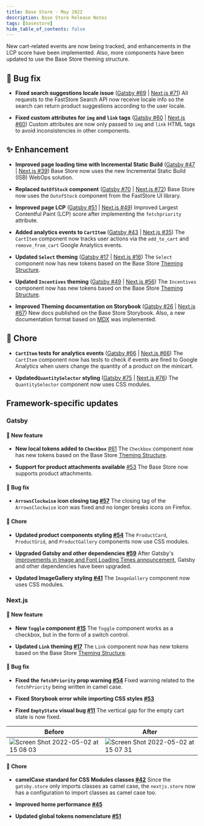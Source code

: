 ```yaml
---
title: Base Store - May 2022
description: Base Store Release Notes
tags: [basestore]
hide_table_of_contents: false
---
```


New cart-related events are now being tracked, and enhancements in the LCP score have been implemented. Also, more components have been updated to use the Base Store theming structure.

<!--truncate-->

## <span role="img" aria-label="bug fix">🐛</span> Bug fix

- **Fixed search suggestions locale issue** ([Gatsby #69](https://github.com/vtex-sites/gatsby.store/pull/69) | [Next.js #71](https://github.com/vtex-sites/nextjs.store/pull/71))
  All requests to the FastStore Search API now receive locale info so the search can return product suggestions according to the user locale.

- **Fixed custom attributes for `img` and `link` tags** ([Gatsby #60](https://github.com/vtex-sites/gatsby.store/pull/60) | [Next.js #60](https://github.com/vtex-sites/nextjs.store/pull/60))
  Custom attributes are now only passed to `img` and `link` HTML tags to avoid inconsistencies in other components.

## <span role="img" aria-label="Enhancement">✨</span> Enhancement

- **Improved page loading time with Incremental Static Build** ([Gatsby #47](https://github.com/vtex-sites/gatsby.store/pull/47) | [Next.js #39](https://github.com/vtex-sites/nextjs.store/pull/39))
  Base Store now uses the new Incremental Static Build (ISB) WebOps solution.

- **Replaced `OutOfStock` component** ([Gatsby #70](https://github.com/vtex-sites/gatsby.store/pull/70) | [Next.js #72](https://github.com/vtex-sites/nextjs.store/pull/72))
  Base Store now uses the `OutofStock` component from the FastStore UI library.

- **Improved page LCP** ([Gatsby #51](https://github.com/vtex-sites/gatsby.store/pull/51) | [Next.js #49](https://github.com/vtex-sites/nextjs.store/pull/49))
  Improved Largest Contentful Paint (LCP) score after implementing the `fetchpriority` attribute.

- **Added analytics events to `CartItem`** ([Gatsby #43](https://github.com/vtex-sites/gatsby.store/pull/43) | [Next.js #35](https://github.com/vtex-sites/nextjs.store/pull/35))
  The `CartItem` component now tracks user actions via the `add_to_cart` and `remove_from_cart` Google Analytics events.

- **Updated `Select` theming** ([Gatsby #17](https://github.com/vtex-sites/gatsby.store/pull/17) | [Next.js #16](https://github.com/vtex-sites/nextjs.store/pull/16))
  The `Select` component now has new tokens based on the Base Store [Theming Structure](https://github.com/vtex-sites/base.store/pull/407).

- **Updated `Incentives` theming** ([Gatsby #49](https://github.com/vtex-sites/gatsby.store/pull/49) | [Next.js #56](https://github.com/vtex-sites/nextjs.store/pull/56))
  The `Incentives` component now has new tokens based on the Base Store [Theming Structure](https://github.com/vtex-sites/base.store/pull/407).

- **Improved Theming documentation on Storybook** ([Gatsby #26](https://github.com/vtex-sites/gatsby.store/pull/26) | [Next.js #67](https://github.com/vtex-sites/nextjs.store/pull/67))
  New docs published on the Base Store Storybook. Also, a new documentation format based on [MDX](https://storybook.js.org/docs/react/writing-docs/mdx) was implemented.

## <span role="img" aria-label="chores">🧹</span> Chore

- **`CartItem` tests for analytics events** ([Gatsby #66](https://github.com/vtex-sites/gatsby.store/pull/66) | [Next.js #66](https://github.com/vtex-sites/nextjs.store/pull/66))
  The `CartItem` component now has tests to check if events are fired to Google Analytics when users change the quantity of a product on the minicart.

- **Updated`QuantitySelector` styling** ([Gatsby #75](https://github.com/vtex-sites/gatsby.store/pull/75) | [Next.js #76](https://github.com/vtex-sites/nextjs.store/pull/76))
  The `QuantitySelector` component now uses CSS modules.

## Framework-specific updates

### Gatsby

#### <span role="img" aria-label="chores">🎉</span> New feature

- **New local tokens added to `Checkbox`** [#61](https://github.com/vtex-sites/gatsby.store/pull/61)
  The `Checkbox` component now has new tokens based on the Base Store [Theming Structure](https://github.com/vtex-sites/base.store/pull/407).

- **Support for product attachments available** [#53](https://github.com/vtex-sites/gatsby.store/pull/53)
  The Base Store now supports product attachments.

#### <span role="img" aria-label="bug fix">🐛</span> Bug fix

- **`ArrowsClockwise` icon closing tag [#57](https://github.com/vtex-sites/gatsby.store/pull/57)**
  The closing tag of the `ArrowsClockwise` icon was fixed and no longer breaks icons on Firefox.

#### <span role="img" aria-label="chores">🧹</span> Chore

- **Updated product components styling [#54](https://github.com/vtex-sites/gatsby.store/pull/54)**
  The `ProductCard`, `ProductGrid`, and `ProductGallery` components now use CSS modules.

- **Upgraded Gatsby and other dependencies [#59](https://github.com/vtex-sites/gatsby.store/pull/59)**
  After Gatsby's [improvements in Image and Font Loading Times announcement](https://www.gatsbyjs.com/docs/reference/release-notes/v4.14/#improvements-in-image-and-font-loading-times), Gatsby and other dependencies have been upgraded.

- **Updated ImageGallery styling [#41](https://github.com/vtex-sites/gatsby.store/pull/41)**
  The `ImageGallery` component now uses CSS modules.

### Next.js

#### <span role="img" aria-label="chores">🎉</span> New feature

- **New `Toggle` component [#15](https://github.com/vtex-sites/nextjs.store/pull/15)**
  The `Toggle` component works as a checkbox, but in the form of a switch control.

- **Updated `Link` theming [#17](https://github.com/vtex-sites/nextjs.store/pull/17)**
  The `Link` component now has new tokens based on the Base Store [Theming Structure](https://github.com/vtex-sites/base.store/pull/407).

#### <span role="img" aria-label="bug fix">🐛</span> Bug fix

- **Fixed the `fetchPriority` prop warning [#54](https://github.com/vtex-sites/nextjs.store/pull/54)**
  Fixed warning related to the `fetchPriority` being written in camel case.

- **Fixed Storybook error while importing CSS styles [#53](https://github.com/vtex-sites/nextjs.store/pull/53)**

- **Fixed `EmptyState` visual bug [#11](https://github.com/vtex-sites/nextjs.store/pull/11)**
  The vertical gap for the empty cart state is now fixed.

| Before                                                                                                                                     | After                                                                                                                                      |
| ------------------------------------------------------------------------------------------------------------------------------------------ | ------------------------------------------------------------------------------------------------------------------------------------------ |
| ![Screen Shot 2022-05-02 at 15 08 03](https://user-images.githubusercontent.com/381395/166301327-5d18aaa1-cd0c-47c8-b7b6-c94c3a0c8170.png) | ![Screen Shot 2022-05-02 at 15 07 31](https://user-images.githubusercontent.com/381395/166301331-223b849d-35ac-4482-9a64-d9f74d1055e4.png) |

#### <span role="img" aria-label="chores">🧹</span> Chore

- **camelCase standard for CSS Modules classes [#42](https://github.com/vtex-sites/nextjs.store/pull/42)**
  Since the `gatsby.store` only imports classes as camel case, the `nextjs.store` now has a configuration to import classes as camel case too.

- **Improved home performance [#45](https://github.com/vtex-sites/nextjs.store/pull/45)**

- **Updated global tokens nomenclature [#51](https://github.com/vtex-sites/nextjs.store/pull/51)**
